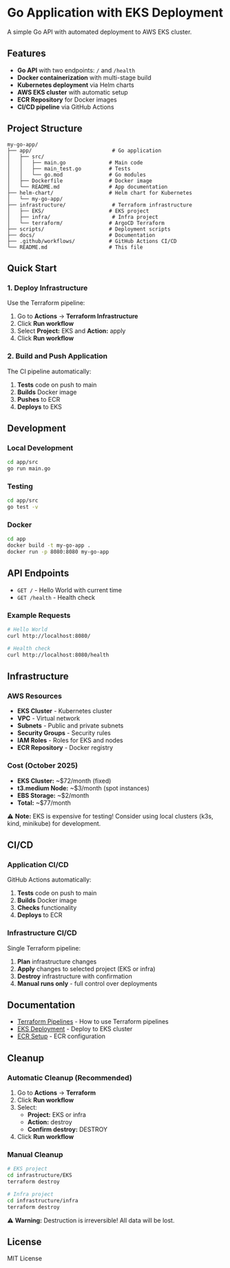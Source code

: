 # Go Application with EKS Deployment

A simple Go API with automated deployment to AWS EKS cluster.

## Features

- **Go API** with two endpoints: `/` and `/health`
- **Docker containerization** with multi-stage build
- **Kubernetes deployment** via Helm charts
- **AWS EKS cluster** with automatic setup
- **ECR Repository** for Docker images
- **CI/CD pipeline** via GitHub Actions

## Project Structure

```
my-go-app/
├── app/                          # Go application
│   ├── src/
│   │   ├── main.go              # Main code
│   │   ├── main_test.go         # Tests
│   │   └── go.mod               # Go modules
│   ├── Dockerfile               # Docker image
│   └── README.md                # App documentation
├── helm-chart/                  # Helm chart for Kubernetes
│   └── my-go-app/
├── infrastructure/               # Terraform infrastructure
│   ├── EKS/                     # EKS project
│   ├── infra/                    # Infra project
│   └── terraform/               # ArgoCD Terraform
├── scripts/                     # Deployment scripts
├── docs/                        # Documentation
├── .github/workflows/           # GitHub Actions CI/CD
└── README.md                    # This file
```

## Quick Start

### 1. Deploy Infrastructure

Use the Terraform pipeline:
1. Go to **Actions** → **Terraform Infrastructure**
2. Click **Run workflow**
3. Select **Project:** EKS and **Action:** apply
4. Click **Run workflow**

### 2. Build and Push Application

The CI pipeline automatically:
1. **Tests** code on push to main
2. **Builds** Docker image
3. **Pushes** to ECR
4. **Deploys** to EKS

## Development

### Local Development

```bash
cd app/src
go run main.go
```

### Testing

```bash
cd app/src
go test -v
```

### Docker

```bash
cd app
docker build -t my-go-app .
docker run -p 8080:8080 my-go-app
```

## API Endpoints

- `GET /` - Hello World with current time
- `GET /health` - Health check

### Example Requests

```bash
# Hello World
curl http://localhost:8080/

# Health check
curl http://localhost:8080/health
```

## Infrastructure

### AWS Resources

- **EKS Cluster** - Kubernetes cluster
- **VPC** - Virtual network
- **Subnets** - Public and private subnets
- **Security Groups** - Security rules
- **IAM Roles** - Roles for EKS and nodes
- **ECR Repository** - Docker registry

### Cost (October 2025)

- **EKS Cluster:** ~$72/month (fixed)
- **t3.medium Node:** ~$3/month (spot instances)
- **EBS Storage:** ~$2/month
- **Total:** ~$77/month

⚠️ **Note:** EKS is expensive for testing! Consider using local clusters (k3s, kind, minikube) for development.

## CI/CD

### Application CI/CD
GitHub Actions automatically:
1. **Tests** code on push to main
2. **Builds** Docker image
3. **Checks** functionality
4. **Deploys** to ECR

### Infrastructure CI/CD
Single Terraform pipeline:
1. **Plan** infrastructure changes
2. **Apply** changes to selected project (EKS or infra)
3. **Destroy** infrastructure with confirmation
4. **Manual runs only** - full control over deployments

## Documentation

- [Terraform Pipelines](docs/TERRAFORM_PIPELINES.md) - How to use Terraform pipelines
- [EKS Deployment](docs/EKS_DEPLOYMENT.md) - Deploy to EKS cluster
- [ECR Setup](docs/ECR_SETUP.md) - ECR configuration

## Cleanup

### Automatic Cleanup (Recommended)
1. Go to **Actions** → **Terraform**
2. Click **Run workflow**
3. Select:
   - **Project:** EKS or infra
   - **Action:** destroy
   - **Confirm destroy:** DESTROY
4. Click **Run workflow**

### Manual Cleanup
```bash
# EKS project
cd infrastructure/EKS
terraform destroy

# Infra project
cd infrastructure/infra
terraform destroy
```

⚠️ **Warning:** Destruction is irreversible! All data will be lost.

## License

MIT License